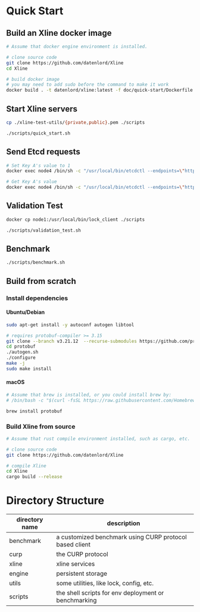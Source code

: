 # Quick Start

## Build an Xline docker image

```bash
# Assume that docker engine environment is installed.

# clone source code
git clone https://github.com/datenlord/Xline
cd Xline

# build docker image
# you may need to add sudo before the command to make it work
docker build . -t datenlord/xline:latest -f doc/quick-start/Dockerfile
```

## Start Xline servers

``` bash
cp ./xline-test-utils/{private,public}.pem ./scripts

./scripts/quick_start.sh
```

## Send Etcd requests

``` bash
# Set Key A's value to 1
docker exec node4 /bin/sh -c "/usr/local/bin/etcdctl --endpoints=\"http://172.20.0.3:2379\" put A 1"

# Get Key A's value
docker exec node4 /bin/sh -c "/usr/local/bin/etcdctl --endpoints=\"http://172.20.0.3:2379\" get A"
```

## Validation Test

```bash
docker cp node1:/usr/local/bin/lock_client ./scripts

./scripts/validation_test.sh
```

## Benchmark

```bash
./scripts/benchmark.sh
```

## Build from scratch

### Install dependencies

#### Ubuntu/Debian

```bash
sudo apt-get install -y autoconf autogen libtool

# requires protobuf-compiler >= 3.15
git clone --branch v3.21.12  --recurse-submodules https://github.com/protocolbuffers/protobuf
cd protobuf
./autogen.sh
./configure
make -j
sudo make install
```

#### macOS

```bash
# Assume that brew is installed, or you could install brew by:
# /bin/bash -c "$(curl -fsSL https://raw.githubusercontent.com/Homebrew/install/HEAD/install.sh)"

brew install protobuf
```

### Build Xline from source

```bash
# Assume that rust compile environment installed, such as cargo, etc.

# clone source code
git clone https://github.com/datenlord/Xline

# compile Xline
cd Xline
cargo build --release
```

# Directory Structure

| directory name | description |
|----------------|-------------|
| benchmark      | a customized benchmark using CURP protocol based client |
| curp           | the CURP protocol |
| xline          | xline services |
| engine         | persistent storage |
| utils          | some utilities, like lock, config, etc. |
| scripts        | the shell scripts for env deployment or benchmarking |
